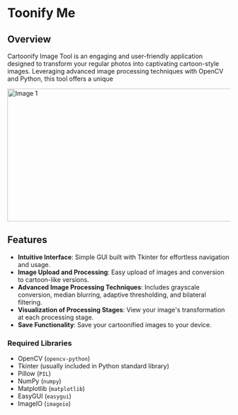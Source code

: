 # Toonify Me

## Overview
Cartoonify Image Tool is an engaging and user-friendly application designed to transform your regular photos into captivating cartoon-style images. Leveraging advanced image processing techniques with OpenCV and Python, this tool offers a unique

<img src="https://github.com/snehalathatuniki/Toonifyme/assets/43737913/0d2b5570-d9b3-4e8c-8516-5df03d588cad" alt="Image 1" width="1000" height="300">

## Features
- **Intuitive Interface**: Simple GUI built with Tkinter for effortless navigation and usage.
- **Image Upload and Processing**: Easy upload of images and conversion to cartoon-like versions.
- **Advanced Image Processing Techniques**: Includes grayscale conversion, median blurring, adaptive thresholding, and bilateral filtering.
- **Visualization of Processing Stages**: View your image's transformation at each processing stage.
- **Save Functionality**: Save your cartoonified images to your device.

### Required Libraries
- OpenCV (`opencv-python`)
- Tkinter (usually included in Python standard library)
- Pillow (`PIL`)
- NumPy (`numpy`)
- Matplotlib (`matplotlib`)
- EasyGUI (`easygui`)
- ImageIO (`imageio`)
